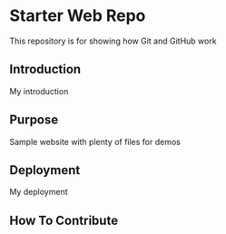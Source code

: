 # Starter Web Repo

This repository is for showing how Git and GitHub work

## Introduction
My introduction

## Purpose

Sample website with plenty of files for demos

## Deployment
My deployment

## How To Contribute